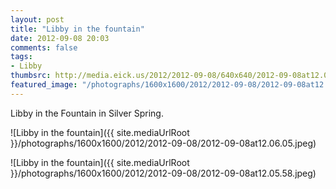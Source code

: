 ```yaml
---
layout: post
title: "Libby in the fountain"
date: 2012-09-08 20:03
comments: false
tags: 
- Libby
thumbsrc: http://media.eick.us/2012/2012-09-08/640x640/2012-09-08at12.05.58.jpeg
featured_image: "/photographs/1600x1600/2012/2012-09-08/2012-09-08at12.06.05.jpeg"
---
```

Libby in the Fountain in Silver Spring.

![Libby in the fountain]({{ site.mediaUrlRoot }}/photographs/1600x1600/2012/2012-09-08/2012-09-08at12.06.05.jpeg)


![Libby in the fountain]({{ site.mediaUrlRoot }}/photographs/1600x1600/2012/2012-09-08/2012-09-08at12.05.58.jpeg)

